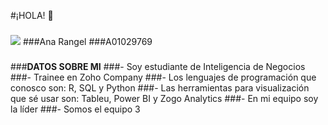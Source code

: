 #¡HOLA! :rocket: 
###
![](C:\Users\Ana\Desktop\ia-test\inteligencia_artificial_2023\alumnos\AnaRangel\Fotos\foto.jpg)
###Ana Rangel
###A01029769
###
###**DATOS SOBRE MI**
###- Soy estudiante de Inteligencia de Negocios
###- Trainee en Zoho Company
###- Los lenguajes de programación que conosco son: R, SQL y Python
###- Las herramientas para visualización que sé usar son: Tableu, Power BI y Zogo Analytics
###- En mi equipo soy la líder
###- Somos el equipo 3